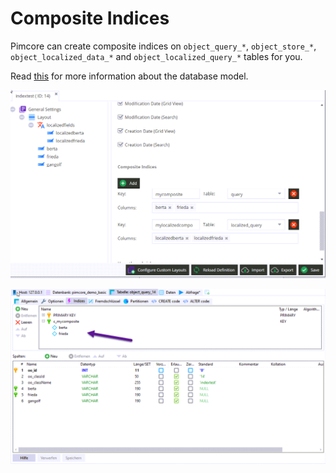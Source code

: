 # Composite Indices

Pimcore can create composite indices on `object_query_*`, `object_store_*`, `object_localized_data_*` and `object_localized_query_*` tables for you.

Read [this](../../../19_Development_Tools_and_Details/05_Database_Model.md) for
more information about the database model.

![Index settings](../../../img/composite_index1.png)

![Database](../../../img/composite_index2.png)